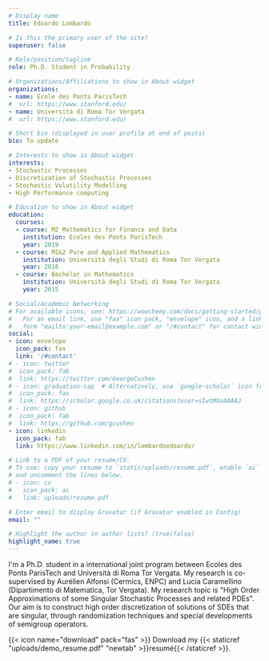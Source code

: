 ```yaml
---
# Display name
title: Edoardo Lombardo

# Is this the primary user of the site?
superuser: false

# Role/position/tagline
role: Ph.D. Student in Probability

# Organizations/Affiliations to show in About widget
organizations:
- name: Ecole des Ponts ParisTech 
#  url: https://www.stanford.edu/
- name: Università di Roma Tor Vergata
#  url: https://www.stanford.edu/

# Short bio (displayed in user profile at end of posts)
bio: To update

# Interests to show in About widget
interests:
- Stochastic Processes
- Discretization of Stochastic Processes
- Stochastic Volatility Modelling 
- High Performance computing

# Education to show in About widget
education:
  courses:
  - course: M2 Mathematics for Finance and Data
    institution: Ecoles des Ponts ParisTech
    year: 2019
  - course: M1&2 Pure and Applied Mathematics
    institution: Università degli Studi di Roma Tor Vergata
    year: 2018
  - course: Bachelor in Mathematics
    institution: Università degli Studi di Roma Tor Vergata
    year: 2015

# Social/Academic Networking
# For available icons, see: https://wowchemy.com/docs/getting-started/page-builder/#icons
#   For an email link, use "fas" icon pack, "envelope" icon, and a link in the
#   form "mailto:your-email@example.com" or "/#contact" for contact widget.
social:
- icon: envelope
  icon_pack: fas
  link: '/#contact'
# - icon: twitter
#  icon_pack: fab
#  link: https://twitter.com/GeorgeCushen
# - icon: graduation-cap  # Alternatively, use `google-scholar` icon from `ai` icon pack
#  icon_pack: fas
#  link: https://scholar.google.co.uk/citations?user=sIwtMXoAAAAJ
# - icon: github
#  icon_pack: fab
#  link: https://github.com/gcushen
- icon: linkedin
  icon_pack: fab
  link: https://www.linkedin.com/in/lombardoedoardo/

# Link to a PDF of your resume/CV.
# To use: copy your resume to `static/uploads/resume.pdf`, enable `ai` icons in `params.toml`, 
# and uncomment the lines below.
# - icon: cv
#   icon_pack: ai
#   link: uploads/resume.pdf

# Enter email to display Gravatar (if Gravatar enabled in Config)
email: ""

# Highlight the author in author lists? (true/false)
highlight_name: true
---
```


I'm a Ph.D. student in a international joint program between Ecoles des Ponts ParisTech and Università di Roma Tor Vergata. My research is co-supervised by Aurélien Alfonsi (Cermics, ENPC) and Lucia Caramellino (Dipartimento di Matematica, Tor Vergata).
My research topic is "High Order Approximations of some Singular Stochastic Processes and related PDEs". Our aim is to construct high order discretization of solutions of SDEs that are singular, through randomization techniques and special developments of semigroup operators.

{{< icon name="download" pack="fas" >}} Download my {{< staticref "uploads/demo_resume.pdf" "newtab" >}}resumé{{< /staticref >}}.
